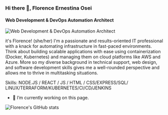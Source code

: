 ### Hi there 👋, Florence Ernestina Osei
#### Web Development & DevOps Automation Architect
![Web Development & DevOps Automation Architect](https://thumbs.dreamstime.com/b/devops-banner-concept-has-steps-to-analyze-such-as-plan-code-build-operate-deploy-test-monitor-release-software-251835119.jpg?w=1000)

it's Florence! (she/her) I'm a passionate and results-oriented IT professional with a knack for automating infrastructure in fast-paced environments. Think about building scalable applications with ease using containerization (Docker, Kubernetes) and managing them on cloud platforms like AWS and Azure. More so my diverse background in technical support, web design, and software development skills gives me a well-rounded perspective and allows me to thrive in multitasking situations.


Skills: NODE.JS / REACT / JS / HTML / CSS/EXPRESS/SQL/ LINUX/TERRAFORM/KUBERNETES/CI/CD/JENKINS

- 🔭 I’m currently working on this page.

![Florence's GitHub stats](https://github-readme-stats.vercel.app/api?username=florenceErnestinsOsei&theme=shadow_red&show_icons=true)

